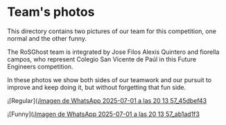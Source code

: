 Team's photos
====

This directory contains two pictures of our team for this competition, one normal and the other funny.

The RoSGhost team is integrated by Jose Filos Alexis Quintero and fiorella campos, who represent Colegio San Vicente de Paúl in this Future Engineers competition.

In these photos we show both sides of our teamwork and our pursuit to improve and keep doing it, but without forgetting that fun side.

¡[Regular](¡[Imagen de WhatsApp 2025-07-01 a las 20 13 57_45dbef43](https://github.com/user-attachments/assets/26a5b993-843d-41b1-93c5-36875fb461de)

¡[Funny](¡[Imagen de WhatsApp 2025-07-01 a las 20 13 57_ab1ad1f3](https://github.com/user-attachments/assets/4d192c6b-d904-4a76-ae54-f923ef0d950f)

